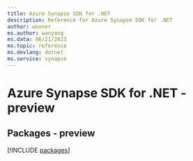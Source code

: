 ```yaml
---
title: Azure Synapse SDK for .NET
description: Reference for Azure Synapse SDK for .NET
author: wonner
ms.author: wanyang
ms.data: 06/21/2023
ms.topic: reference
ms.devlang: dotnet
ms.service: synapse
---
```

# Azure Synapse SDK for .NET - preview
## Packages - preview
[!INCLUDE [packages](synapse-index.md)]